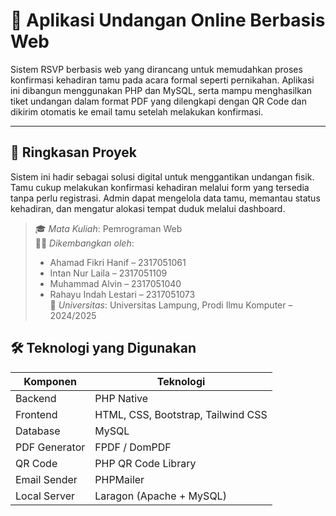 # 💌 Aplikasi Undangan Online Berbasis Web

Sistem RSVP berbasis web yang dirancang untuk memudahkan proses konfirmasi kehadiran tamu pada acara formal seperti pernikahan. Aplikasi ini dibangun menggunakan PHP dan MySQL, serta mampu menghasilkan tiket undangan dalam format PDF yang dilengkapi dengan QR Code dan dikirim otomatis ke email tamu setelah melakukan konfirmasi.

---

## 🧭 Ringkasan Proyek

Sistem ini hadir sebagai solusi digital untuk menggantikan undangan fisik. Tamu cukup melakukan konfirmasi kehadiran melalui form yang tersedia tanpa perlu registrasi. Admin dapat mengelola data tamu, memantau status kehadiran, dan mengatur alokasi tempat duduk melalui dashboard.

> 🎓 *Mata Kuliah*: Pemrograman Web  
> 🧑‍💻 *Dikembangkan oleh*:  
> - Ahamad Fikri Hanif – 2317051061  
> - Intan Nur Laila – 2317051109  
> - Muhammad Alvin – 2317051040  
> - Rahayu Indah Lestari – 2317051073  
> 🏫 *Universitas*: Universitas Lampung, Prodi Ilmu Komputer – 2024/2025

## 🛠 Teknologi yang Digunakan

| Komponen         | Teknologi                         |
|------------------|------------------------------------|
| Backend          | PHP Native                         |
| Frontend         | HTML, CSS, Bootstrap, Tailwind CSS |
| Database         | MySQL                              |
| PDF Generator    | FPDF / DomPDF                      |
| QR Code          | PHP QR Code Library                |
| Email Sender     | PHPMailer                          |
| Local Server     | Laragon (Apache + MySQL)           |







